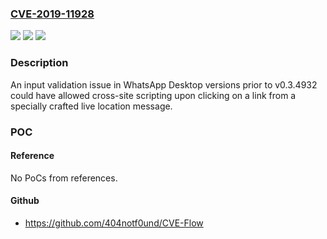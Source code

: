 ### [CVE-2019-11928](https://cve.mitre.org/cgi-bin/cvename.cgi?name=CVE-2019-11928)
![](https://img.shields.io/static/v1?label=Product&message=WhatsApp%20Desktop&color=blue)
![](https://img.shields.io/static/v1?label=Version&message=!%3D%3E%200.3.4932%20&color=brighgreen)
![](https://img.shields.io/static/v1?label=Vulnerability&message=Improper%20Neutralization%20of%20Input%20During%20Web%20Page%20Generation%20('Cross-site%20Scripting')%20(CWE-79)&color=brighgreen)

### Description

An input validation issue in WhatsApp Desktop versions prior to v0.3.4932 could have allowed cross-site scripting upon clicking on a link from a specially crafted live location message.

### POC

#### Reference
No PoCs from references.

#### Github
- https://github.com/404notf0und/CVE-Flow

